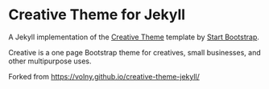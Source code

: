 # Creative Theme for Jekyll

A Jekyll implementation of the [Creative Theme](https://startbootstrap.com/theme/creative) template by [Start Bootstrap](http://startbootstrap.com).

Creative is a one page Bootstrap theme for creatives, small businesses, and other multipurpose uses.

Forked from <https://volny.github.io/creative-theme-jekyll/>
